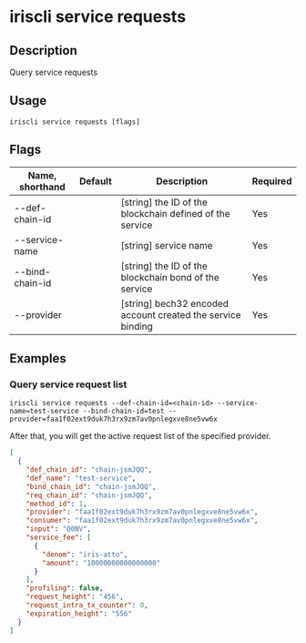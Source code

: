 # iriscli service requests 

## Description

Query service requests

## Usage

```
iriscli service requests [flags]
```

## Flags

| Name, shorthand       | Default                 | Description                                                                                                                                           | Required |
| --------------------- | ----------------------- | ----------------------------------------------------------------------------------------------------------------------------------------------------- | -------- |
| --def-chain-id        |                         | [string] the ID of the blockchain defined of the service                                                                                              |  Yes     |
| --service-name        |                         | [string] service name                                                                                                                                 |  Yes     |
| --bind-chain-id       |                         | [string] the ID of the blockchain bond of the service                                                                                                                                 |  Yes     |
| --provider            |                         | [string] bech32 encoded account created the service binding                                                                       |  Yes     |

## Examples

### Query service request list
```shell
iriscli service requests --def-chain-id=<chain-id> --service-name=test-service --bind-chain-id=test --provider=faa1f02ext9duk7h3rx9zm7av0pnlegxve8ne5vw6x
```

After that, you will get the active request list of the specified provider.

```json
[
  {
    "def_chain_id": "chain-jsmJQQ",
    "def_name": "test-service",
    "bind_chain_id": "chain-jsmJQQ",
    "req_chain_id": "chain-jsmJQQ",
    "method_id": 1,
    "provider": "faa1f02ext9duk7h3rx9zm7av0pnlegxve8ne5vw6x",
    "consumer": "faa1f02ext9duk7h3rx9zm7av0pnlegxve8ne5vw6x",
    "input": "Q0NV",
    "service_fee": [
      {
        "denom": "iris-atto",
        "amount": "10000000000000000"
      }
    ],
    "profiling": false,
    "request_height": "456",
    "request_intra_tx_counter": 0,
    "expiration_height": "556"
  }
]
```

